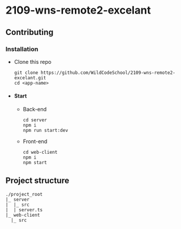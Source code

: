 # 2109-wns-remote2-excelant

## Contributing

### Installation

-   Clone this repo

    ```
    git clone https://github.com/WildCodeSchool/2109-wns-remote2-excelant.git
    cd <app-name>
    ```

-   #### Start
    -   Back-end
        ```
        cd server
        npm i
        npm run start:dev
        ```
    -   Front-end
        ```
        cd web-client
        npm i
        npm start
        ```

## Project structure

```
./project_root
|_ server
|  |_ src
|  | server.ts
|_ web-client
  |_ src
```
